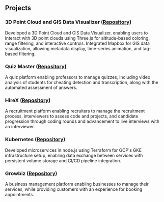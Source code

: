 ## Projects

### 3D Point Cloud and GIS Data Visualizer ([Repository](https://github.com/Vivek504/3D-Data-Viewer-with-GIS-Integration))
Developed a 3D Point Cloud and GIS Data Visualizer, enabling users to interact with 3D point clouds using Three.js for altitude-based coloring, range filtering, and interactive controls. Integrated Mapbox for GIS data visualization, allowing metadata display, time-series animation, and tag-based filtering.

### Quiz Master ([Repository](https://github.com/Vivek504/QuizMaster))
A quiz platform enabling professors to manage quizzes, including video analysis of students for cheating detection and transcription, along with the automated assessment of answers.

### HireX ([Repository](https://github.com/Vivek504/HireXRepository))
A recruitment platform enabling recruiters to manage the recruitment process, interviewers to assess code and projects, and candidate progression through coding rounds and advancement to live interviews with an interviewer.

### Kubernetes ([Repository](https://github.com/Vivek504/Kubernetes))
Developed microservices in node.js using Terraform for GCP's GKE infrastructure setup, enabling data exchange between services with persistent volume storage and CI/CD pipeline integration.

### Growbiz ([Repository](https://github.com/Vivek504/GrowbizRepository))
A business management platform enabling businesses to manage their services, while providing customers with an
experience for booking appointments.
